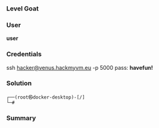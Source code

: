 ### Level Goat

### User
**user**
### Credentials
ssh hacker@venus.hackmyvm.eu -p 5000
pass: **havefun!**
### Solution
```shell
┌──(root㉿docker-desktop)-[/]
└─#
```
### Summary

